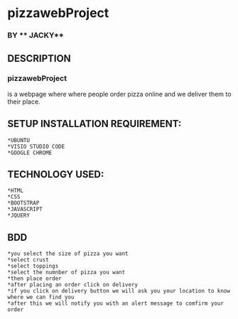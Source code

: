 # pizzawebProject
### BY ** JACKY**
## DESCRIPTION
### pizzawebProject
is a webpage where where people order pizza online and we deliver them to their place.

## SETUP INSTALLATION REQUIREMENT:
    *UBUNTU
    *VISIO STUDIO CODE
    *GOOGLE CHROME
## TECHNOLOGY USED:
    *HTML
    *CSS
    *BOOTSTRAP
    *JAVASCRIPT
    *JQUERY
## BDD
    *you select the size of pizza you want
    *select crust
    *select toppings
    *select the numnber of pizza you want
    *then place order
    *after placing an order click on delivery 
    *if you click on delivery button we will ask you your location to know where we can find you
    *after this we will notify you with an alert message to comfirm your order

